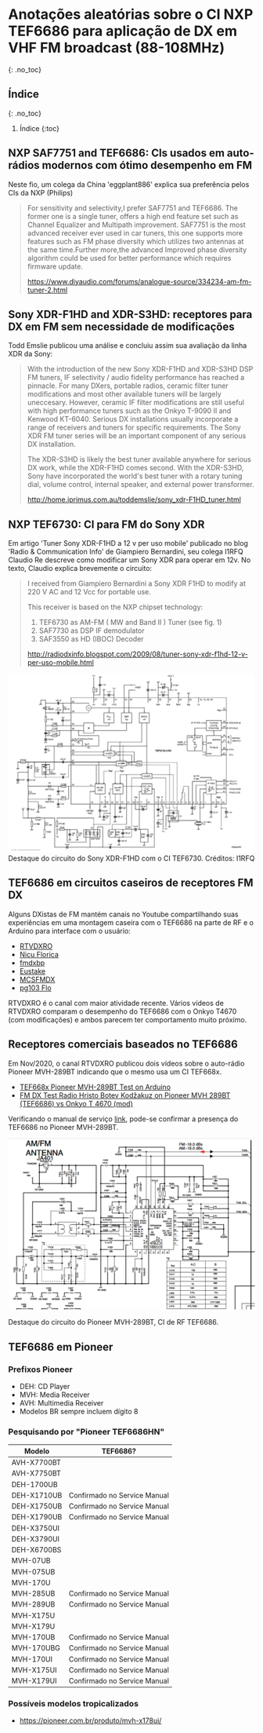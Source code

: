 # Anotações aleatórias sobre o CI NXP TEF6686 para aplicação de DX em VHF FM broadcast (88-108MHz)
{: .no_toc}

## Índice
{: .no_toc}

1. Índice
{:toc}


## NXP SAF7751 and TEF6686: CIs usados em auto-rádios modernos com ótimo desempenho em FM

Neste fio, um colega da China 'eggplant886' explica sua preferência pelos CIs da NXP (Philips) 

> For sensitivity and selectivity,I prefer SAF7751 and TEF6686. The former one is a single tuner, offers a high end feature set such as Channel Equalizer and Multipath improvement. SAF7751 is the most advanced receiver ever used in car tuners, this one supports more features such as FM phase diversity which utilizes two antennas at the same time.Further more,the advanced Improved phase diversity algorithm could be used for better performance which requires firmware update.
>
> https://www.diyaudio.com/forums/analogue-source/334234-am-fm-tuner-2.html

## Sony XDR-F1HD and XDR-S3HD: receptores para DX em FM sem necessidade de modificações

Todd Emslie publicou uma análise e concluiu assim sua avaliação da linha XDR da Sony:

> With the introduction of the new Sony XDR-F1HD and XDR-S3HD DSP FM tuners, IF selectivity / audio fidelity performance has reached a pinnacle. For many DXers, portable radios, ceramic filter tuner modifications and most other available tuners will be largely uneccesary. However, ceramic IF filter modifications are still useful with high performance tuners such as the Onkyo T-9090 II and Kenwood KT-6040. Serious DX installations usually incorporate a range of receivers and tuners for specific requirements. The Sony XDR FM tuner series will be an important component of any serious DX installation.
> 
> The XDR-S3HD is likely the best tuner available anywhere for serious DX work, while the XDR-F1HD comes second. With the XDR-S3HD, Sony have incorporated the world's best tuner with a rotary tuning dial, volume control, internal speaker, and external power transformer. 
>
> http://home.iprimus.com.au/toddemslie/sony_xdr-F1HD_tuner.html

## NXP TEF6730: CI para FM do Sony XDR

Em artigo 'Tuner Sony XDR-F1HD a 12 v per uso mobile' publicado no blog 'Radio & Communication Info' de Giampiero Bernardini, 
seu colega I1RFQ Claudio Re descreve como modificar um Sony XDR para operar em 12v. No texto, Claudio explica brevemente o circuito:

> I received from Giampiero Bernardini a Sony XDR F1HD to modify at 220 V AC and 12 Vcc for portable use.
> 
> This receiver is based on the NXP chipset technology:
> 
> 1. TEF6730 as AM-FM ( MW and Band II ) Tuner (see fig. 1)
> 2. SAF7730 as DSP IF demodulator
> 3. SAF3550 as HD (IBOC) Decoder
>
> http://radiodxinfo.blogspot.com/2009/08/tuner-sony-xdr-f1hd-12-v-per-uso-mobile.html


![](img/tef6730ahw-i1rfq.jpg) 
Destaque do circuito do Sony XDR-F1HD com o CI TEF6730. Créditos: I1RFQ

## TEF6686 em circuitos caseiros de receptores FM DX

Alguns DXistas de FM mantém canais no Youtube compartilhando suas experiências em uma montagem caseira com o TEF6686 na parte de RF e o Arduino para interface com o usuário:

* [RTVDXRO](https://www.youtube.com/c/RTVDXRO/videos)
* [Nicu Florica](https://www.youtube.com/user/dj06ntm/videos)
* [fmdxbp](https://www.youtube.com/user/fmdxbp/videos)
* [Eustake](https://www.youtube.com/user/dxfmtv/videos)
* [MCSFMDX](https://www.youtube.com/c/MCSFMDX/videos)
* [pg103 Flo](https://www.youtube.com/channel/UCQeqf_qjojF8TeumUVy7puA/videos)

RTVDXRO é o canal com maior atividade recente. Vários vídeos de RTVDXRO comparam o desempenho do TEF6686 com o Onkyo T4670 (com modificações) e ambos parecem ter comportamento muito próximo.  

## Receptores comerciais baseados no TEF6686

Em Nov/2020, o canal RTVDXRO publicou dois vídeos sobre o auto-rádio Pioneer MVH-289BT indicando que o mesmo usa um CI TEF668x.

* [TEF668x Pioneer MVH-289BT Test on Arduino](https://www.youtube.com/watch?v=p-dzyDmCqho&t=4s)
* [FM DX Test Radio Hristo Botev Kodžakuz on Pioneer MVH 289BT (TEF6686) vs Onkyo T 4670 (mod)](https://www.youtube.com/watch?v=8z5UIzBMrCU)

Verificando o manual de serviço  [link](img/pioneer_mvh-285bt_mvh-289bt_crt5745.pdf), pode-se confirmar a presença do TEF6686 no Pioneer MVH-289BT.

![](img/tef6686_pioneer.png)

Destaque do circuito do Pioneer MVH-289BT, CI de RF TEF6686.



## TEF6686 em Pioneer

### Prefixos Pioneer

* DEH: CD Player
* MVH: Media Receiver
* AVH: Multimedia Receiver
* Modelos BR sempre incluem dígito 8

### Pesquisando por "Pioneer TEF6686HN"

| Modelo | TEF6686? |
|---|---|
|AVH-X7700BT|
|AVH-X7750BT|
|DEH-1700UB|
|DEH-X1710UB| Confirmado no Service Manual |
|DEH-X1750UB| Confirmado no Service Manual |
|DEH-X1790UB| Confirmado no Service Manual |
|DEH-X3750UI|
|DEH-X3790UI|
|DEH-X6700BS|
|MVH-07UB|
|MVH-075UB|
|MVH-170U|
|MVH-285UB| Confirmado no Service Manual |
|MVH-289UB| Confirmado no Service Manual |
|MVH-X175U|
|MVH-X179U|
|MVH-170UB| Confirmado no Service Manual |
|MVH-170UBG| Confirmado no Service Manual |
|MVH-170UI| Confirmado no Service Manual |
|MVH-X175UI| Confirmado no Service Manual |
|MVH-X179UI| Confirmado no Service Manual |

### Possíveis modelos tropicalizados
* https://pioneer.com.br/produto/mvh-x178ui/








